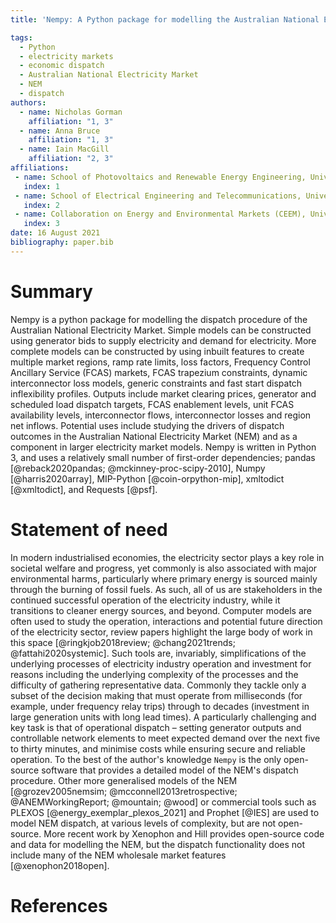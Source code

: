 ```yaml
---
title: 'Nempy: A Python package for modelling the Australian National Electricity Market dispatch procedure'

tags:
  - Python
  - electricity markets
  - economic dispatch
  - Australian National Electricity Market
  - NEM
  - dispatch
authors:
  - name: Nicholas Gorman
    affiliation: "1, 3"
  - name: Anna Bruce
    affiliation: "1, 3"
  - name: Iain MacGill
    affiliation: "2, 3"
affiliations:
 - name: School of Photovoltaics and Renewable Energy Engineering, University of New South Wales, Australia
   index: 1
 - name: School of Electrical Engineering and Telecommunications, University of New South Wales, Australia
   index: 2
 - name: Collaboration on Energy and Environmental Markets (CEEM), University of New South Wales, Australia
   index: 3
date: 16 August 2021
bibliography: paper.bib
---
```


# Summary

Nempy is a python package for modelling the dispatch procedure of the Australian National Electricity Market. Simple models can be constructed using generator bids to supply electricity and demand for electricity. More complete models can be constructed by using inbuilt features to create multiple market regions, ramp rate limits, loss factors, Frequency Control Ancillary Service (FCAS) markets, FCAS trapezium constraints, dynamic interconnector loss models, generic constraints and fast start dispatch inflexibility profiles. Outputs include market clearing prices, generator and scheduled load dispatch targets, FCAS enablement levels, unit FCAS availability levels, interconnector flows, interconnector losses and region net inflows. Potential uses include studying the drivers of dispatch outcomes in the Australian National Electricity Market (NEM) and as a component in larger electricity market models. Nempy is written in Python 3, and uses a relatively small number of first-order dependencies; pandas [@reback2020pandas; @mckinney-proc-scipy-2010], Numpy [@harris2020array], MIP-Python [@coin-orpython-mip], xmltodict [@xmltodict], and Requests [@psf].

# Statement of need

In modern industrialised economies, the electricity sector plays a key role in societal welfare and progress, yet commonly is also associated with major environmental harms, particularly where primary energy is sourced mainly through the burning of fossil fuels. As such, all of us are stakeholders in the continued successful operation of the electricity industry, while it transitions to cleaner energy sources, and beyond. Computer models are often used to study the operation, interactions and potential future direction of the electricity sector, review papers highlight the large body of work in this space [@ringkjob2018review; @chang2021trends; @fattahi2020systemic]. Such tools are, invariably, simplifications of the underlying processes of electricity industry operation and investment for reasons including the underlying complexity of the processes and the difficulty of gathering representative data. Commonly they tackle only a subset of the decision making that must operate from milliseconds (for example, under frequency relay trips) through to decades (investment in large generation units with long lead times). A particularly challenging and key task is that of operational dispatch – setting generator outputs and controllable network elements to meet expected demand over the next five to thirty minutes, and minimise costs while ensuring secure and reliable operation. To the best of the author's knowledge `Nempy` is the only open-source software that provides a detailed model of the NEM's dispatch procedure. Other more generalised models of the NEM [@grozev2005nemsim; @mcconnell2013retrospective; @ANEMWorkingReport; @mountain; @wood] or commercial tools such as PLEXOS [@energy_exemplar_plexos_2021] and Prophet [@IES] are used to model NEM dispatch, at various levels of complexity, but are not open-source. More recent work by Xenophon and Hill provides open-source code and data for modelling the NEM, but the dispatch functionality does not include many of the NEM wholesale market features [@xenophon2018open].

# References